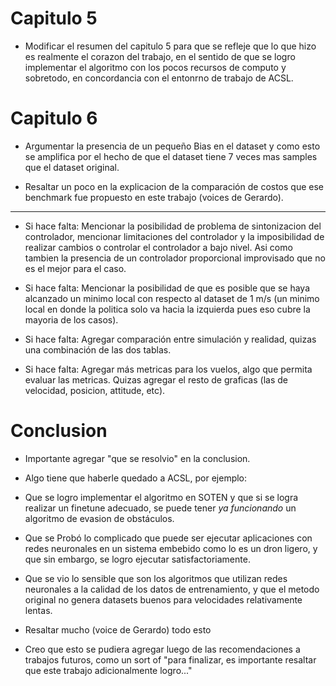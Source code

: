 # Capitulo 5

- Modificar el resumen del capitulo 5 para que se refleje que lo que hizo es realmente el corazon del trabajo, en el sentido de que se logro implementar el algoritmo con los pocos recursos de computo y sobretodo, en concordancia con el entonrno de trabajo de ACSL.

# Capitulo 6

- Argumentar la presencia de un pequeño Bias en el dataset y como esto se amplifica por el hecho de que el dataset tiene 7 veces mas samples que el dataset original.

- Resaltar un poco en la explicacion de la comparación de costos que ese benchmark fue propuesto en este trabajo (voices de Gerardo).

---

- Si hace falta: Mencionar la posibilidad de problema de sintonizacion del controlador, mencionar limitaciones del controlador y la imposibilidad de realizar cambios o controlar el controlador a bajo nivel. Asi como tambien la presencia de un controlador proporcional improvisado que no es el mejor para el caso.

- Si hace falta: Mencionar la posibilidad de que es posible que se haya alcanzado un minimo local con respecto al dataset de 1 m/s (un minimo local en donde la politica solo va hacia la izquierda pues eso cubre la mayoria de los casos).

- Si hace falta: Agregar comparación entre simulación y realidad, quizas una combinación de las dos tablas.

- Si hace falta: Agregar más metricas para los vuelos, algo que permita evaluar las metricas. Quizas agregar el resto de graficas (las de velocidad, posicion, attitude, etc).

# Conclusion

- Importante agregar "que se resolvio" en la conclusion.

- Algo tiene que haberle quedado a ACSL, por ejemplo:

- Que se logro implementar el algoritmo en SOTEN y que si se logra realizar un finetune adecuado, se puede tener _ya funcionando_ un algoritmo de evasion de obstáculos.

- Que se Probó lo complicado que puede ser ejecutar aplicaciones con redes neuronales en un sistema embebido como lo es un dron ligero, y que sin embargo, se logro ejecutar satisfactoriamente.

- Que se vio lo sensible que son los algoritmos que utilizan redes neuronales a la calidad de los datos de entrenamiento, y que el metodo original no genera datasets buenos para velocidades relativamente lentas.

- Resaltar mucho (voice de Gerardo) todo esto

- Creo que esto se pudiera agregar luego de las recomendaciones a trabajos futuros, como un sort of "para finalizar, es importante resaltar que este trabajo adicionalmente logro..."
